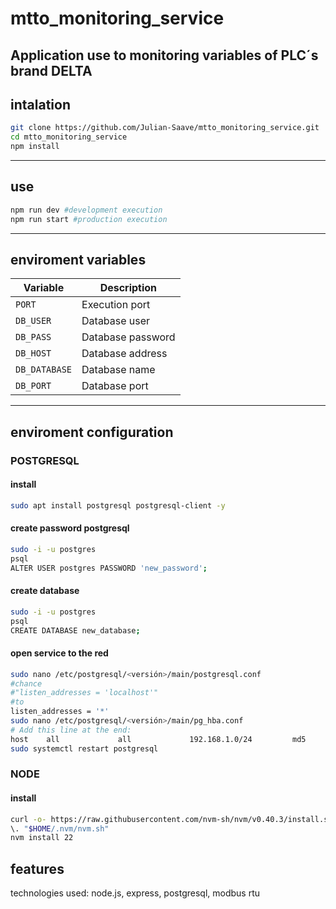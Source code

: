 # mtto_monitoring_service
Application use to monitoring variables of PLC´s brand DELTA
--- 

## intalation

```bash
git clone https://github.com/Julian-Saave/mtto_monitoring_service.git
cd mtto_monitoring_service
npm install
```
---

## use

```bash
npm run dev #development execution
npm run start #production execution
```
---

## enviroment variables

| Variable      | Description       |
| ------------- | ----------------- |
| `PORT`        | Execution port    |
| `DB_USER`     | Database user     |
| `DB_PASS`     | Database password |
| `DB_HOST`     | Database address  |
| `DB_DATABASE` | Database name     |
| `DB_PORT`     | Database port     |
---

## enviroment configuration

### POSTGRESQL
#### install
```bash
sudo apt install postgresql postgresql-client -y
```
#### create password postgresql
```bash
sudo -i -u postgres
psql
ALTER USER postgres PASSWORD 'new_password';
```
#### create database
```bash
sudo -i -u postgres
psql
CREATE DATABASE new_database;
```
#### open service to the red
```bash
sudo nano /etc/postgresql/<versión>/main/postgresql.conf
#chance 
#"listen_addresses = 'localhost'" 
#to 
listen_addresses = '*'
sudo nano /etc/postgresql/<versión>/main/pg_hba.conf
# Add this line at the end:
host    all             all             192.168.1.0/24         md5
sudo systemctl restart postgresql
```
### NODE
#### install   
```bash
curl -o- https://raw.githubusercontent.com/nvm-sh/nvm/v0.40.3/install.sh | bash
\. "$HOME/.nvm/nvm.sh"
nvm install 22
```
## features
technologies used: node.js, express, postgresql, modbus rtu
